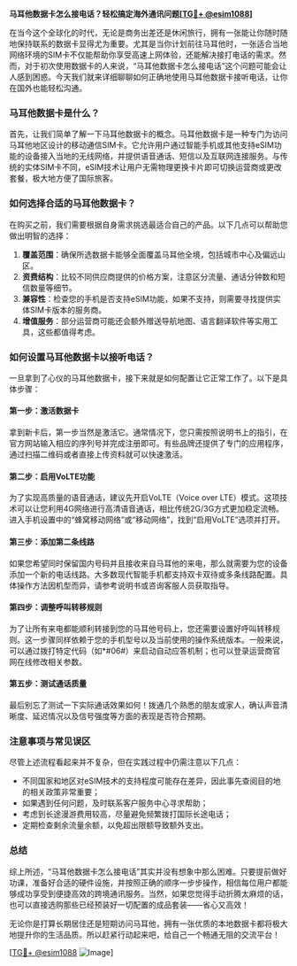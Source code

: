 **马耳他数据卡怎么接电话？轻松搞定海外通讯问题[[TG💪+ @esim1088](https://t.me/s/esim1088)]**

在当今这个全球化的时代，无论是商务出差还是休闲旅行，拥有一张能让你随时随地保持联系的数据卡显得尤为重要。尤其是当你计划前往马耳他时，一张适合当地网络环境的SIM卡不仅能帮助你享受高速上网体验，还能解决接打电话的需求。然而，对于初次使用数据卡的人来说，“马耳他数据卡怎么接电话”这个问题可能会让人感到困惑。今天我们就来详细聊聊如何正确地使用马耳他数据卡接听电话，让你在国外也能轻松沟通。

### 马耳他数据卡是什么？

首先，让我们简单了解一下马耳他数据卡的概念。马耳他数据卡是一种专门为访问马耳他地区设计的移动通信SIM卡。它允许用户通过智能手机或其他支持eSIM功能的设备接入当地的无线网络，并提供语音通话、短信以及互联网连接服务。与传统的实体SIM卡不同，eSIM技术让用户无需物理更换卡片即可切换运营商或更改套餐，极大地方便了国际旅客。

### 如何选择合适的马耳他数据卡？

在购买之前，我们需要根据自身需求挑选最适合自己的产品。以下几点可以帮助您做出明智的选择：

1. **覆盖范围**：确保所选数据卡能够全面覆盖马耳他全境，包括城市中心及偏远山区。
2. **资费结构**：比较不同供应商提供的价格方案，注意区分流量、通话分钟数和短信数量等细节。
3. **兼容性**：检查您的手机是否支持eSIM功能，如果不支持，则需要寻找提供实体SIM卡版本的服务商。
4. **增值服务**：部分运营商可能还会额外赠送导航地图、语言翻译软件等实用工具，这些都值得考虑。

### 如何设置马耳他数据卡以接听电话？

一旦拿到了心仪的马耳他数据卡，接下来就是如何配置让它正常工作了。以下是具体步骤：

#### 第一步：激活数据卡
拿到新卡后，第一步当然是激活它。通常情况下，您只需按照说明书上的指引，在官方网站输入相应的序列号并完成注册即可。有些品牌还提供了专门的应用程序，通过扫描二维码或者直接上传资料就可以快速激活。

#### 第二步：启用VoLTE功能
为了实现高质量的语音通话，建议先开启VoLTE（Voice over LTE）模式。这项技术可以让您利用4G网络进行高清语音通话，相比传统2G/3G方式更加稳定流畅。进入手机设置中的“蜂窝移动网络”或“移动网络”，找到“启用VoLTE”选项并打开。

#### 第三步：添加第二条线路
如果您希望同时保留国内号码并且接收来自马耳他的来电，那么就需要为您的设备添加一个新的电话线路。大多数现代智能手机都支持双卡双待或多条线路配置。具体操作方法因机型而异，请参考说明书或咨询客服人员获取指导。

#### 第四步：调整呼叫转移规则
为了让所有来电都能顺利转接到您的马耳他号码上，您还需要设置好呼叫转移规则。这一步骤同样依赖于您的手机型号以及当前使用的操作系统版本。一般来说，可以通过拨打特定代码（如*#06#）来启动自动应答机制；也可以登录运营商官网在线修改相关参数。

#### 第五步：测试通话质量
最后别忘了测试一下实际通话效果如何！拨通几个熟悉的朋友或家人，确认声音清晰度、延迟情况以及信号强度等方面的表现是否符合预期。

### 注意事项与常见误区

尽管上述流程看起来并不复杂，但在实践过程中仍需注意以下几点：

- 不同国家和地区对eSIM技术的支持程度可能存在差异，因此事先查阅目的地的相关政策非常重要；
- 如果遇到任何问题，及时联系客户服务中心寻求帮助；
- 考虑到长途漫游费用较高，尽量避免频繁拨打国际长途电话；
- 定期检查剩余流量余额，以免超出限额导致额外支出。

### 总结

综上所述，“马耳他数据卡怎么接电话”其实并没有想象中那么困难。只要提前做好功课，准备好合适的硬件设施，并按照正确的顺序一步步操作，相信每位用户都能够成功享受到便捷高效的跨境通讯服务。当然，如果您觉得手动折腾太麻烦的话，也可以直接选购那些已经预装好一切配置的成品套装——省心又高效！

无论你是打算长期居住还是短期访问马耳他，拥有一张优质的本地数据卡都将极大地提升你的生活品质。所以赶紧行动起来吧，给自己一个畅通无阻的交流平台！

[[TG💪+ @esim1088](https://t.me/s/esim1088) ![Image](https://i.postimg.cc/4NQfJmqS/Snipaste-2025-05-13-00-14-12.png)]